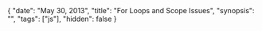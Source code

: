 <data>
{
    "date": "May 30, 2013",
    "title": "For Loops and Scope Issues",
    "synopsis": "",
    "tags": ["js"],
    "hidden": false
}
</data>


